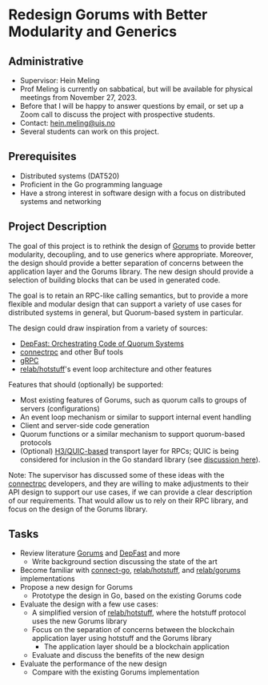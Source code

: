 # Redesign Gorums with Better Modularity and Generics

## Administrative

- Supervisor: Hein Meling
- Prof Meling is currently on sabbatical, but will be available for physical meetings from November 27, 2023.
- Before that I will be happy to answer questions by email, or set up a Zoom call to discuss the project with prospective students.
- Contact: <hein.meling@uis.no>
- Several students can work on this project.

## Prerequisites

- Distributed systems (DAT520)
- Proficient in the Go programming language
- Have a strong interest in software design with a focus on distributed systems and networking

## Project Description

The goal of this project is to rethink the design of [Gorums][1] to provide better modularity, decoupling, and to use generics where appropriate.
Moreover, the design should provide a better separation of concerns between the application layer and the Gorums library.
The new design should provide a selection of building blocks that can be used in generated code.

The goal is to retain an RPC-like calling semantics, but to provide a more flexible and modular design that can support a variety of use cases for distributed systems in general, but Quorum-based system in particular.

The design could draw inspiration from a variety of sources:

- [DepFast: Orchestrating Code of Quorum Systems][2]
- [connectrpc][4] and other Buf tools
- [gRPC][3]
- [relab/hotstuff][5]'s event loop architecture and other features

Features that should (optionally) be supported:

- Most existing features of Gorums, such as quorum calls to groups of servers (configurations)
- An event loop mechanism or similar to support internal event handling
- Client and server-side code generation
- Quorum functions or a similar mechanism to support quorum-based protocols
- (Optional) [H3/QUIC-based][6] transport layer for RPCs; QUIC is being considered for inclusion in the Go standard library (see [discussion here][7]).

Note: The supervisor has discussed some of these ideas with the [connectrpc][4] developers, and they are willing to make adjustments to their API design to support our use cases, if we can provide a clear description of our requirements.
That would allow us to rely on their RPC library, and focus on the design of the Gorums library.

## Tasks

- Review literature [Gorums][1] and [DepFast][2] and more
  - Write background section discussing the state of the art
- Become familiar with [connect-go][4], [relab/hotstuff][5], and [relab/gorums][8] implementations
- Propose a new design for Gorums
  - Prototype the design in Go, based on the existing Gorums code
- Evaluate the design with a few use cases:
  - A simplified version of [relab/hotstuff][5], where the hotstuff protocol uses the new Gorums library
  - Focus on the separation of concerns between the blockchain application layer using hotstuff and the Gorums library
    - The application layer should be a blockchain application
  - Evaluate and discuss the benefits of the new design
- Evaluate the performance of the new design
  - Compare with the existing Gorums implementation

[1]: https://ieeexplore.ieee.org/document/7980198
[2]: https://www.usenix.org/conference/atc22/presentation/luo
[3]: https://grpc.io/
[4]: https://github.com/connectrpc/connect-go
[5]: https://github.com/relab/hotstuff
[6]: https://github.com/quic-go/quic-go
[7]: https://github.com/golang/go/issues/58547
[8]: https://github.com/relab/gorums
